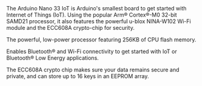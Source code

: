<FeatureDescription>
The Arduino Nano 33 IoT is Arduino's smallest board to get started with Internet of Things (IoT). Using the popular Arm® Cortex®-M0 32-bit SAMD21 processor, it also features the powerful u-blox NINA-W102 Wi-Fi module and the ECC608A crypto-chip for security.
</FeatureDescription>

<FeatureList>
<Feature title="Cortex-M0 32-bit SAMD21" image="core">

  The powerful, low-power processor featuring 256KB of CPU flash memory.

  <FeatureLink title="Datasheet" url="https://content.arduino.cc/assets/mkr-microchip_samd21_family_full_datasheet-ds40001882d.pdf" download blank/>
</Feature>

<Feature title="u-blox NINA-W102" image="wifi-bluetooth">

  Enables Bluetooth® and Wi-Fi connectivity to get started with IoT or Bluetooth® Low Energy applications. 

  <FeatureLink title="Datasheet" url="https://content.arduino.cc/assets/Arduino_NINA-W10_DataSheet_%28UBX-17065507%29.pdf" download blank/>
</Feature>

<Feature title="ATECC608A crypto chip" image="crypto-chip">

  The ECC608A crypto chip makes sure your data remains secure and private, and can store up to 16 keys in an EEPROM array.

  <FeatureLink title="Datasheet" url="https://content.arduino.cc/assets/microchip_atecc608a_cryptoauthentication_device_summary_datasheet-DS40001977B.pdf" download blank/>
</Feature>
</FeatureList>